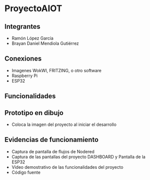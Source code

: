 # ProyectoAIOT

## Integrantes 
- Ramón López García 
- Brayan Daniel Mendiola Gutiérrez 


## Conexiones
- Imagenes WokWI, FRITZING, o otro software
- Raspberry Pi
- ESP32

## Funcionalidades


## Prototipo en dibujo
- Coloca la imagen del proyecto al iniciar el desarrollo

## Evidencias de funcionamiento
- Captura de pantalla de flujos de Nodered
- Captura de las pantallas del proyecto DASHBOARD y Pantalla de la ESP32
- Video demostrativo de las funcionalidades del proyecto
- Código fuente


